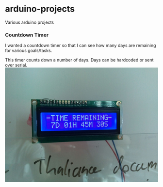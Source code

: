 # arduino-projects
Various arduino projects

### Countdown Timer
I wanted a countdown timer so that I can see how many days are remaining for various goals/tasks.

This timer counts down a number of days. Days can be hardcoded or sent over serial.
![Image of countdown timer](https://raw.githubusercontent.com/gazhayes/arduino-projects/master/countdownTimer/countdown.jpeg)
